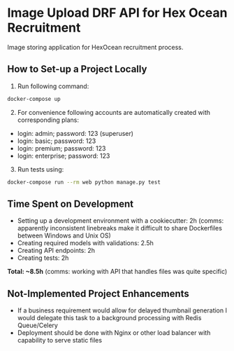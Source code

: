 # Image Upload DRF API for Hex Ocean Recruitment

Image storing application for HexOcean recruitment process.

## How to Set-up a Project Locally

1. Run following command:

```bash
docker-compose up
```

2. For convenience following accounts are automatically created with corresponding plans:

- login: admin; password: 123 (superuser)
- login: basic; password: 123 
- login: premium; password: 123 
- login: enterprise; password: 123 

3. Run tests using:

```bash
docker-compose run --rm web python manage.py test
```

## Time Spent on Development

- Setting up a development environment with a cookiecutter: 2h (comms: apparently inconsistent linebreaks make it difficult to share Dockerfiles between Windows and Unix OS)
- Creating required models with validations: 2.5h
- Creating API endpoints: 2h
- Creating tests: 2h

**Total: ~8.5h** (comms: working with API that handles files was quite specific)

## Not-Implemented Project Enhancements

- If a business requirement would allow for delayed thumbnail generation I would delegate this task to a background processing with Redis Queue/Celery
- Deployment should be done with Nginx or other load balancer with capability to serve static files

